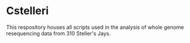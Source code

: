 # Cstelleri
This respository houses all scripts used in the analysis of whole genome resequencing data from 310 Steller's Jays.
